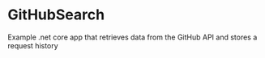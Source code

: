 # GitHubSearch
Example .net core app that retrieves data from the GitHub API and stores a request history
